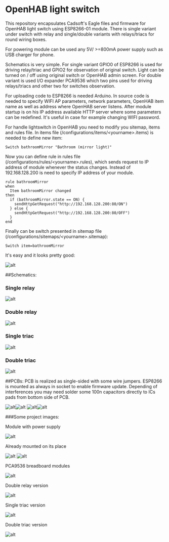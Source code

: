 # OpenHAB light switch

This repository encapsulates Cadsoft's Eagle files and firmware for OpenHAB light switch using ESP8266-01 module. There is single variant under switch with relay and single/double variants with relays/triacs for round wiring boxes.

For powering module can be used any 5V/ >=800mA power supply such as USB charger for phone.

Schematics is very simple. For single variant GPIO0 of ESP8266 is used for driving relay/triac and GPIO2 for observation of original switch. Light can be turned on / off using original switch or OpenHAB admin screen. For double variant is used I/O expander PCA9536 which two pins used for driving relays/triacs and other two for switches observation.

For uploading code to ESP8266 is needed Arduino. In source code is needed to specify WIFI AP parameters, network parameters, OpenHAB item name as well as address where OpenHAB server listens. After module startup is on his IP address available HTTP server where some parameters can be redefined. It's useful in case for example changing WIFI password.

For handle lightswitch in OpenHAB you need to modify you sitemap, items and rules file. In items file (/configurations/items/&lt;yourname&gt;.items) is needed to define new item:
```
Switch bathroomMirror "Bathroom (mirror light)"
```
Now you can define rule in rules file (/configurations/rules/&lt;yourname&gt;.rules), which sends request to IP address of module whenever the status changes. Instead of 192.168.128.200 is need to specify IP address of your module.
```
rule bathroomMirror
when
  Item bathroomMirror changed
then 
  if (bathroomMirror.state == ON) {
    sendHttpGetRequest("http://192.168.128.200:80/ON")
  } else {
    sendHttpGetRequest("http://192.168.128.200:80/OFF")
  }
end 
```
Finally can be switch presented in sitemap file (/configurations/sitemaps/&lt;yourname&gt;.sitemap):
```
Switch item=bathroomMirror
```
It's easy and it looks pretty good:

![alt](/images/mobile.png?raw=true)


##Schematics:
### Single relay
![alt](/eagle/lightswitchx1_sch.png?raw=true)
### Double relay
![alt](/eagle/lightswitchx2_sch.png?raw=true)
### Single triac
![alt](/eagle/lightswitchx1_triac_sch.png?raw=true)
### Double triac
![alt](/eagle/lightswitchx2_triac_sch.png?raw=true)

##PCBs:
PCB is realized as single-sided with some wire jumpers. ESP8266 is mounted as always in socket to enable firmware update. Depending of interferences you may need solder some 100n capacitors directly to ICs pads from bottom side of PCB.

![alt](/eagle/lightswitchx1_brd.png?raw=true)![alt](/eagle/lightswitchx2_brd.png?raw=true)
![alt](/eagle/lightswitchx1_triac_brd.png?raw=true)![alt](/eagle/lightswitchx2_triac_brd.png?raw=true)

###Some project images:

Module with power supply

![alt](/images/2017-01-02%2021.51.43.jpg?raw=true)

Already mounted on its place

![alt](/images/2017-01-07%2013.30.43.jpg?raw=true)
![alt](/images/2017-01-07%2014.20.36.jpg?raw=true)

PCA9536 breadboard modules

![alt](/images/2017-01-10%2020.06.06.jpg?raw=true)

Double relay version

![alt](/images/2017-01-08%2017.45.16.jpg?raw=true)

Single triac version

![alt](/images/2017-01-11%2020.01.56.jpg?raw=true)

Double triac version

![alt](/images/2017-01-12%2021.32.53.jpg?raw=true)



